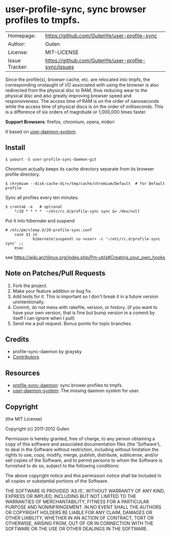 user-profile-sync,  sync browser profiles to tmpfs.
==================================================

|                |                                                     |
|----------------|-----------------------------------------------------|
| Homepage:      |  https://github.com/GutenYe/user-profile-sync       |
| Author:	       | Guten                                               |
| License:       | MIT-LICENSE                                         |
| Issue Tracker: | https://github.com/GutenYe/user-profile-sync/issues |

Since the profile(s), browser cache, etc. are relocated into tmpfs, the corresponding onslaught of I/O associated with using the browser is also redirected from the physical disc to RAM, thus reducing wear to the physical disc and also greatly improving browser speed and responsiveness. The access time of RAM is on the order of nanoseconds while the access time of physical discs is on the order of milliseconds. This is a difference of six orders of magnitude or 1,000,000 times faster. 

**Support Browsers**: firefox, chromium, opera, midori

It based on [user-daemon-system](https://github.com/GutenYe/user-daemon-system).

Install
-------

	$ yaourt -S user-profile-sync-daemon-git

Chromium actually keeps its cache directory separate from its browser profile directory.

	$ chromium --disk-cache-dir=/tmp/cache/chromium/Default  # for Default profile

Sync all profiles every ten minutes.

	$ crontab -e   # optional
		*/10 * * * *  ~/etc/rc.d/profile-sync sync &> /dev/null

Put it into hibernate and suspend

	# /etc/pm/sleep.d/20-profile-sync.conf
		case $1 in
				hibernate|suspend) su <user> -c '~/etc/rc.d/profile-sync sync' ;;
		esac

see https://wiki.archlinux.org/index.php/Pm-utils#Creating_your_own_hooks

Note on Patches/Pull Requests
-----------------------------

1. Fork the project.
2. Make your feature addition or bug fix.
3. Add tests for it. This is important so I don't break it in a future version unintentionally.
4. Commit, do not mess with rakefile, version, or history. (if you want to have your own version, that is fine but bump version in a commit by itself I can ignore when I pull)
5. Send me a pull request. Bonus points for topic branches.

Credits
-------

* profile-sync-daemon by graysky 
* [Contributors](https://github.com/GutenYe/user-profile-sync/contributors)

Resources
--------

* [profile-sync-daemon](https://bbs.archlinux.org/viewtopic.php?pid=1026974): sync brower profiles to tmpfs.
* [user-daemon-system](https://github.com/GutenYe/user-daemon-system): The missing daemon system for user.

Copyright
---------

(the MIT License)

Copyright (c) 2011-2012 Guten

Permission is hereby granted, free of charge, to any person obtaining a copy of this software and associated documentation files (the 'Software'), to deal in the Software without restriction, including without limitation the rights to use, copy, modify, merge, publish, distribute, sublicense, and/or sell copies of the Software, and to permit persons to whom the Software is furnished to do so, subject to the following conditions:

The above copyright notice and this permission notice shall be included in all copies or substantial portions of the Software.

THE SOFTWARE IS PROVIDED 'AS IS', WITHOUT WARRANTY OF ANY KIND, EXPRESS OR IMPLIED, INCLUDING BUT NOT LIMITED TO THE WARRANTIES OF MERCHANTABILITY, FITNESS FOR A PARTICULAR PURPOSE AND NONINFRINGEMENT.  IN NO EVENT SHALL THE AUTHORS OR COPYRIGHT HOLDERS BE LIABLE FOR ANY CLAIM, DAMAGES OR OTHER LIABILITY, WHETHER IN AN ACTION OF CONTRACT, TORT OR OTHERWISE, ARISING FROM, OUT OF OR IN CONNECTION WITH THE SOFTWARE OR THE USE OR OTHER DEALINGS IN THE SOFTWARE.
